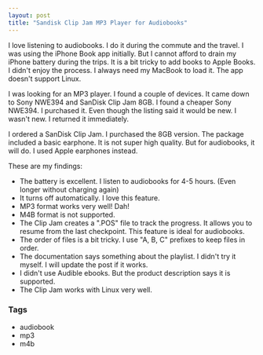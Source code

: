 ```yaml
---
layout: post
title: "Sandisk Clip Jam MP3 Player for Audiobooks"
---
```


I love listening to audiobooks. I do it during the commute and the travel. I was using the iPhone Book app initially. But I cannot afford to drain my iPhone battery during the trips. It is a bit tricky to add books to Apple Books. I didn't enjoy the process. I always need my MacBook to load it. The app doesn't support Linux.

I was looking for an MP3 player. I found a couple of devices. It came down to Sony NWE394 and SanDisk Clip Jam 8GB. I found a cheaper Sony NWE394. I purchased it. Even though the listing said it would be new. I wasn't new. I returned it immediately. 

I ordered a SanDisk Clip Jam. I purchased the 8GB version. The package included a basic earphone. It is not super high quality. But for audiobooks, it will do. I used Apple earphones instead.

These are my findings:
- The battery is excellent. I listen to audiobooks for 4-5 hours. (Even longer without charging again)
- It turns off automatically. I love this feature.
- MP3 format works very well! Dah!
- M4B format is not supported.
- The Clip Jam creates a ".POS" file to track the progress. It allows you to resume from the last checkpoint. This feature is ideal for audiobooks.
- The order of files is a bit tricky. I use "A, B, C" prefixes to keep files in order. 
- The documentation says something about the playlist. I didn't try it myself. I will update the post if it works.
- I didn't use Audible ebooks. But the product description says it is supported. 
- The Clip Jam works with Linux very well.

### Tags

- audiobook
- mp3
- m4b
